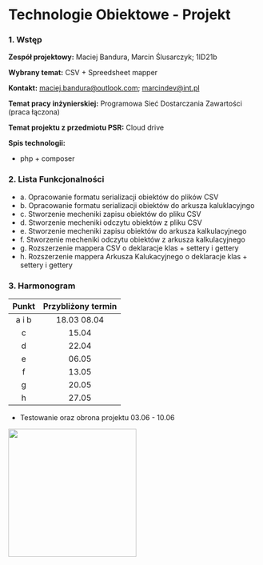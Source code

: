 # Technologie Obiektowe - Projekt

### 1. Wstęp

**Zespół projektowy:** Maciej Bandura, Marcin Ślusarczyk; 1ID21b

**Wybrany temat:** CSV + Spreedsheet mapper

**Kontakt:** maciej.bandura@outlook.com; marcindev@int.pl

**Temat pracy inżynierskiej:** Programowa Sieć Dostarczania Zawartości (praca łączona)

**Temat projektu z przedmiotu PSR:** Cloud drive

 
**Spis technologii:**

- php + composer

### 2. Lista Funkcjonalności
  - a. Opracowanie formatu serializacji obiektów do plików CSV
  - b. Opracowanie formatu serializacji obiektów do arkusza kaluklacyjngo
  - c. Stworzenie mecheniki zapisu obiektów do pliku CSV
  - d. Stworzenie mecheniki odczytu obiektów z pliku CSV
  - e. Stworzenie mecheniki zapisu obiektów do arkusza kalkulacyjnego
  - f. Stworzenie mecheniki odczytu obiektów z arkusza kalkulacyjnego
  - g. Rozszerzenie mappera CSV o deklaracje klas + settery i gettery
  - h. Rozszerzenie mappera Arkusza Kalukacyjnego o deklaracje klas + settery i gettery


### 3. Harmonogram

  | Punkt  | Przybliżony termin |
  |:-:|:-:|
  | a i b | 18.03 08.04 |
  | c | 15.04 | 
  | d | 22.04 | 
  | e | 06.05 | 
  | f | 13.05 | 
  | g | 20.05 | 
  | h | 27.05 | 

  - Testowanie oraz obrona projektu 03.06 - 10.06

<img src="https://tu.kielce.pl/wp-content/uploads/2023/05/logo-politechnika-swietokrzyska-red.png" width="256"/>
